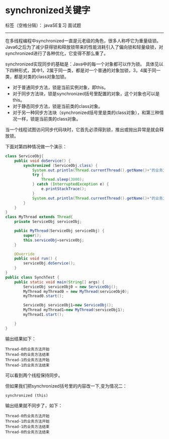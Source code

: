 ﻿# synchronized关键字

标签（空格分隔）： javaSE复习 面试题

---

在多线程编程中synchronized一直是元老级的角色，很多人称呼它为重量级锁。Java6之后为了减少获得锁和释放锁带来的性能消耗引入了偏向锁和轻量级锁，对synchronized进行了各种优化，它变得不那么重了。

synchronized实现同步的基础是：Java中的每一个对象都可以作为锁。
具体见以下四种形式，其中1，2属于同一类，都是对一个普通的对象加锁，3，4属于同一类，都是对类的class对象加锁。

* 对于普通同步方法，锁是当前实例对象，即this。
* 对于同步方法块，锁是synchronized括号里配置的对象，这个对象也可以是this。
* 对于静态同步方法，锁是当前类的class对象。
* 对于另一种同步方法块（synchronized括号里是类的class对象），和第三种情况一样，锁是当前类的class对象。

当一个线程试图访问同步代码块时，它首先必须得到锁，推出或抛出异常是就会释放锁。

下面对第四种情况做一个演示：

```java
class ServiceObj{
    public void doService() {
        synchronized (ServiceObj.class) {
            System.out.println(Thread.currentThread().getName()+"的业务方法开始");
            try {
                Thread.sleep(3000);
            } catch (InterruptedException e) {
                e.printStackTrace();
            }
            System.out.println(Thread.currentThread().getName()+"的业务方法结束");
        }
    }
}
class MyThread extends Thread{
    private ServiceObj serviceObj;

    public MyThread(ServiceObj serviceObj) {
        super();
        this.serviceObj=serviceObj;
    }

    @Override
    public void run() {
        serviceObj.doService();
    }
}
public class SynchTest {
    public static void main(String[] args) {
        ServiceObj serviceObj0 = new ServiceObj();
        MyThread myThread0 = new MyThread(serviceObj0);
        myThread0.start();

        ServiceObj serviceObj1=new ServiceObj();
        MyThread myThread1=new MyThread(serviceObj1);
        myThread1.start();

    }
}
```
输出结果如下：

```
Thread-0的业务方法开始
Thread-0的业务方法结束
Thread-1的业务方法开始
Thread-1的业务方法结束
```
可以看到两个线程保持同步。

但如果我们把synchronized括号里的内容改一下,变为情况二：

```
synchronized (this)
```
输出结果就不同步了，如下：

```
Thread-0的业务方法开始
Thread-1的业务方法开始
Thread-1的业务方法结束
Thread-0的业务方法结束
```





